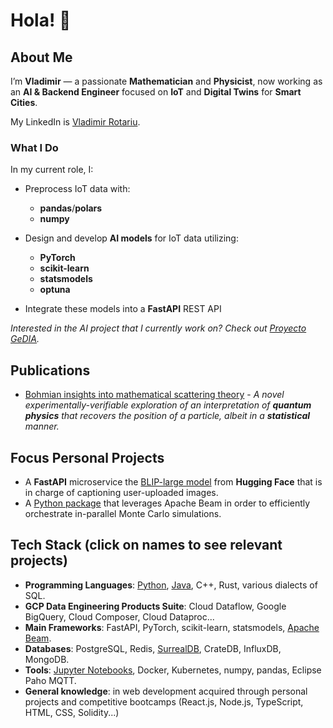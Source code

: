 # Hola! 👋

## About Me
I’m **Vladimir** — a passionate **Mathematician** and **Physicist**, now working as an **AI & Backend Engineer** focused on **IoT** and **Digital Twins** for **Smart Cities**.

My LinkedIn is [Vladimir Rotariu](https://www.linkedin.com/in/vladimir-rotariu-87081622b/).

### What I Do
In my current role, I:

- Preprocess IoT data with:
  - **pandas**/**polars**
  - **numpy**
    
- Design and develop **AI models** for IoT data utilizing:
  - **PyTorch**
  - **scikit-learn**
  - **statsmodels**
  - **optuna**
    
 - Integrate these models into a **FastAPI** REST API

*Interested in the AI project that I currently work on? Check out [Proyecto GeDIA](https://servicio.grupocibernos.com/proyecto-gedia).*

## Publications 
* [Bohmian insights into mathematical scattering theory](https://scholar.google.nl/citations?view_op=view_citation&hl=nl&user=PZCJoksAAAAJ&sortby=pubdate&citation_for_view=PZCJoksAAAAJ:aqlVkmm33-oC) -
  *A novel experimentally-verifiable exploration of an interpretation of **quantum physics** that recovers the position of a particle, albeit in a **statistical** manner.*

## Focus Personal Projects
* A **FastAPI** microservice the [BLIP-large model](https://github.com/sponteen/high_quality_image_captioner) from **Hugging Face** that is in charge of captioning user-uploaded images.
* A [Python package](https://github.com/vladimirrotariu/parallel-monte-carlo-simulations) that leverages Apache Beam in order to efficiently orchestrate in-parallel Monte Carlo simulations.

## Tech Stack (click on names to see relevant projects)
* **Programming Languages**: [Python](https://github.com/vladimirrotariu/parallel-monte-carlo-simulations/blob/main/parallel_simulations/parallel_simulations.py), [Java](https://github.com/vladimirrotariu/spark-utility-classes/tree/main), C++, Rust, various dialects of SQL.
* **GCP Data Engineering Products Suite**: Cloud Dataflow, Google BigQuery, Cloud Composer, Cloud Dataproc...
* **Main Frameworks**: FastAPI, PyTorch, scikit-learn, statsmodels, [Apache Beam](https://github.com/vladimirrotariu/parallel-monte-carlo-simulations).
* **Databases**: PostgreSQL, Redis, [SurrealDB](https://github.com/vladimirrotariu/surrealml-vs-onnx-vs-pytorch/tree/main), CrateDB, InfluxDB, MongoDB.
* **Tools**: [Jupyter Notebooks](https://github.com/vladimirrotariu/parallel-monte-carlo-simulations/blob/main/demos/demo_coin_sequences.ipynb), Docker, Kubernetes, numpy, pandas, Eclipse Paho MQTT.
* **General knowledge**: in web development acquired through personal projects and competitive bootcamps (React.js, Node.js, TypeScript, HTML, CSS, Solidity...)
